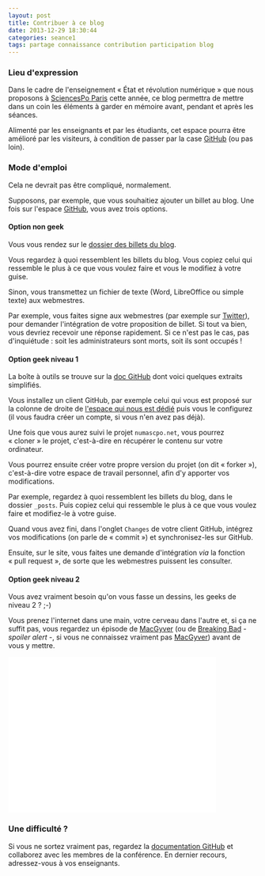 ```yaml
---
layout: post
title: Contribuer à ce blog
date: 2013-12-29 18:30:44
categories: seance1
tags: partage connaissance contribution participation blog
---
```


### Lieu d'expression

Dans le cadre de l'enseignement &laquo;&nbsp;État et révolution
numérique&nbsp;&raquo; que nous proposons à [SciencesPo Paris][iep]
cette année, ce blog permettra de mettre dans un coin les éléments à
garder en mémoire avant, pendant et après les séances.

Alimenté par les enseignants et par les étudiants, cet espace pourra
être amélioré par les visiteurs, à condition de passer par la case
[GitHub][] (ou pas loin).

### Mode d'emploi

Cela ne devrait pas être compliqué, normalement.

Supposons, par exemple, que vous souhaitiez ajouter un billet au blog.
Une fois sur l'espace [GitHub][], vous avez trois options.

#### Option non geek

Vous vous rendez sur le [dossier des billets du blog][blog-folder].

Vous regardez à quoi ressemblent les billets du blog. Vous copiez celui
qui ressemble le plus à ce que vous voulez faire et vous le modifiez à
votre guise.

Sinon, vous transmettez un fichier de texte (Word, LibreOffice ou simple
texte) aux webmestres.

Par exemple, vous faites signe aux webmestres (par exemple sur
[Twitter][]), pour demander l'intégration de votre proposition de
billet. Si tout va bien, vous devriez recevoir une réponse rapidement.
Si ce n'est pas le cas, pas d'inquiétude : soit les administrateurs
sont morts, soit ils sont occupés !

#### Option geek niveau 1

La boîte à outils se trouve sur la [doc GitHub][doc-github] dont voici
quelques extraits simplifiés.

Vous installez un client GitHub, par exemple celui qui vous est proposé
sur la colonne de droite de [l'espace qui nous est dédié][GitHub] puis vous
le configurez (il vous faudra créer un compte, si vous n'en avez pas
déjà).

Une fois que vous aurez suivi le projet `numascpo.net`, vous pourrez
&laquo;&nbsp;cloner&nbsp;&raquo; le projet, c'est-à-dire en récupérer
le contenu sur votre ordinateur.

Vous pourrez ensuite créer votre propre version du projet (on dit
&laquo;&nbsp;forker&nbsp;&raquo;), c'est-à-dire votre espace de travail
personnel, afin d'y apporter vos modifications.

Par exemple, regardez à quoi ressemblent les billets du blog, dans le
dossier `_posts`. Puis copiez celui qui ressemble le plus à ce que vous
voulez faire et modifiez-le à votre guise.

Quand vous avez fini, dans l'onglet `Changes` de votre
client GitHub, intégrez vos modifications (on parle de
&laquo;&nbsp;commit&nbsp;&raquo;) et synchronisez-les sur GitHub.

Ensuite, sur le site, vous faites une demande d'intégration *via*
la fonction &laquo;&nbsp;pull request&nbsp;&raquo;, de sorte que les
webmestres puissent les consulter.

#### Option geek niveau 2

Vous avez vraiment besoin qu'on vous fasse un dessins, les geeks de
niveau 2 ? ;-)

Vous prenez l'internet dans une main, votre cerveau dans l'autre et, si
ça ne suffit pas, vous regardez un épisode de [MacGyver][MacTube] (ou
de [Breaking Bad][BBTube] - *spoiler alert* -, si vous ne connaissez
vraiment pas [MacGyver][MacPedia]) avant de vous y mettre.

<iframe width="420" height="315"
src="//www.youtube.com/embed/lc8RFPZUkiQ" frameborder="0"
allowfullscreen></iframe>


### Une difficulté ?

<p>Si vous ne sortez vraiment pas, regardez la <a
href="http://help.github.com/pages">documentation GitHub</a> et
collaborez avec les membres de la conférence. En dernier recours,
adressez-vous à vos enseignants.</p>


[iep]: //www.sciences-po.fr
[GitHub]: https://github.com/trojette/numascpo.net
[blog-folder]: https://github.com/trojette/numascpo.net/tree/master/_posts
[Twitter]: //www.twitter.com/NumaScPo
[doc-github]: https://help.github.com/articles/set-up-git
[MacTube]: http://www.youtube.com/watch?v=lc8RFPZUkiQ
[BBTube]: http://www.youtube.com/watch?v=yT4hfNL4SKY
[MacPedia]: http://fr.wikipedia.org/wiki/MacGyver
